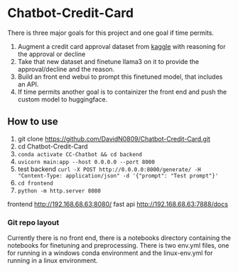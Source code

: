 # Chatbot-Credit-Card
There is three major goals for this project and one goal if time permits. 
1. Augment a credit card approval dataset from [kaggle](https://www.kaggle.com/datasets/rikdifos/credit-card-approval-prediction) with reasoning for the approval or decline
2. Take that new dataset and finetune llama3 on it to provide the approval/decline and the reason.
3. Build an front end webui to prompt this finetuned model, that includes an API.
4. If time permits another goal is to containizer the front end and push the custom model to huggingface.

## How to use
1. git clone https://github.com/DavidN0809/Chatbot-Credit-Card.git
2. cd Chatbot-Credit-Card
3. ```conda activate CC-Chatbot && cd backend```
4. ```uvicorn main:app --host 0.0.0.0 --port 8000```
5. test backend ```curl -X POST http://0.0.0.0:8000/generate/ -H "Content-Type: application/json" -d '{"prompt": "Test prompt"}'```
6. ```cd frontend```
7. ```python -m http.server 8080```

frontend
http://192.168.68.63:8080/
fast api
http://192.168.68.63:7888/docs


### Git repo layout
Currently there is no front end, there is a notebooks directory containing the notebooks for finetuning and preprocessing. There is two env.yml files, one for running in a windows conda environment and the linux-env.yml for running in a linux environment.
